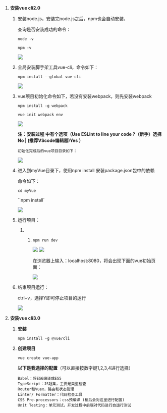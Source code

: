 1. **安装vue cli2.0**

   1. 安装node.js，安装完node.js之后，npm也会自动安装，

      查询是否安装成功的命令：

      `node -v`

      `npm -v`

      <img src="D:/fanfan/vue/img/%E5%AE%89%E8%A3%85/install_1.jpg">

   2. 全局安装脚手架工具vue-cli，命令如下：

      `npm install --global vue-cli`

      <img src="D:/fanfan/vue/img/%E5%AE%89%E8%A3%85/install_2.jpg">

   3. vue项目初始化命令如下，若没有安装webpack，则先安装webpack

      `npm install -g webpack`

      `vue init webpack env`

      <img src="D:/fanfan/vue/img/%E5%AE%89%E8%A3%85/install_3.jpg">

      **注：安装过程 中有个选项（Use ESLint to line your code ?（新手）选择 No | (推荐VScode编辑器)Yes ）**

      `初始化完成后的vue项目目录如下：`

      <img src="D:/fanfan/vue/img/%E5%AE%89%E8%A3%85/install_4.jpg">

   4. 进入到myVue目录下，使用npm install 安装package.json包中的依赖

      命令如下：

      `cd myVue`

      ``npm install`

      <img src="D:/fanfan/vue/img/%E5%AE%89%E8%A3%85/install_5.jpg">

   5. 运行项目：

      1. 1. `npm run dev`

            <img src="D:/fanfan/vue/img/%E5%AE%89%E8%A3%85/install_6.jpg">

            <img src="D:/fanfan/vue/img/%E5%AE%89%E8%A3%85/install_7.jpg">

            在浏览器上输入：localhost:8080，将会出现下面的vue初始页面：

            <img src="D:/fanfan/vue/img/%E5%AE%89%E8%A3%85/install_8.jpg">

      

   6. 结束项目运行：

      ctrl+v，选择Y即可停止项目的运行

      <img src="D:/fanfan/vue/img/%E5%AE%89%E8%A3%85/install_9.jpg">

      

      
   
2. **安装vue cli3.0**

   1. **安装**

      `npm install -g @vue/cli`

   2. **创建项目**

      `vue create vue-app`

      **以下是我选择的配置**（可以直接按数字键1,2,3,4进行选择）

      ```
      Babel：将ES6编译成ES5
      TypeScript：JS超集，主要是类型检查
      Router和Vuex，路由和状态管理
      Linter/ Formatter：代码检查工具
      CSS Pre-processors：css预编译 (稍后会对这里进行配置)
      Unit Testing：单元测试，开发过程中前端对代码进行自运行测试
      ```

      


   

   